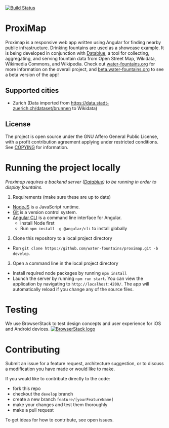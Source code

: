 [![Build Status](https://semaphoreci.com/api/v1/water-fountains/proximap/branches/develop/badge.svg)](https://semaphoreci.com/mmmatthew/proximap)

# ProxiMap

Proximap is a responsive web app written using Angular for finding nearby public infrastructure. Drinking fountains are used as a showcase example.
It is being developed in conjunction with [Datablue](https://github.com/water-fountains/datablue), a tool for collecting, aggregating, and serving
fountain data from Open Street Map, Wikidata, Wikimedia Commons, and Wikipedia. Check out [water-fountains.org](https://water-fountains.org)
for more information on the overall project, and [beta.water-fountains.org](https://beta.water-fountains.org) to see a beta version of the app!

## Supported cities
- Zurich (Data imported from https://data.stadt-zuerich.ch/dataset/brunnen to Wikidata)

## License
The project is open source under the GNU Affero General Public License, with a profit contribution agreement applying under restricted conditions. See [COPYING](/COPYING) for information.

# Running the project locally

*Proximap requires a backend server ([Datablue](https://github.com/water-fountains/datablue)) to be running in order to display fountains.*

1. Requirements (make sure these are up to date)
  - [NodeJS](https://nodejs.org) is a JavaScript runtime.
  - [Git](https://git-scm.com/) is a version control system.
  - [Angular CLI](https://cli.angular.io/) is a command line interface for Angular.
    - install Node first
    - Run `npm install -g @angular/cli` to install globally
2. Clone this repository to a local project directory
  - Run `git clone https://github.com/water-fountains/proximap.git -b develop`.
3. Open a command line in the local project directory
  - Install required node packages by running `npm install`
  - Launch the server by running `npm run start`. You can view the application by navigating to `http://localhost:4200/`. The app will automatically reload if you change any of the source files. 

# Testing
We use BrowserStack to test design concepts and user experience for iOS and Android devices.
[![BrowserStack logo](https://raw.githubusercontent.com/mmmatthew/proximap/master/docs/images/BrowserStack_Logo-01.png "BrowserStack")](http://browserstack.com/)

# Contributing

Submit an issue for a feature request, architecture suggestion, or to discuss a modification you have made or would like to make. 

If you would like to contribute directly to the code:
- fork this repo
- checkout the `develop` branch
- create a new branch `feature/[yourFeatureName]`
- make your changes and test them thoroughly
- make a pull request

To get ideas for how to contribute, see open issues.
